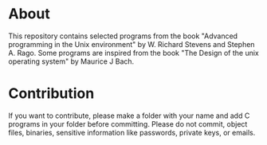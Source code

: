 # About
This repository contains selected programs from the book "Advanced programming in the  Unix environment" by W. Richard Stevens and Stephen A. Rago.
Some programs are inspired from the book "The Design of the unix operating system" by Maurice J Bach.

# Contribution

If you want to contribute, please make a folder with your name and add C programs in your folder before committing.
Please do not commit, object files, binaries, sensitive information like passwords, private keys, or emails.
